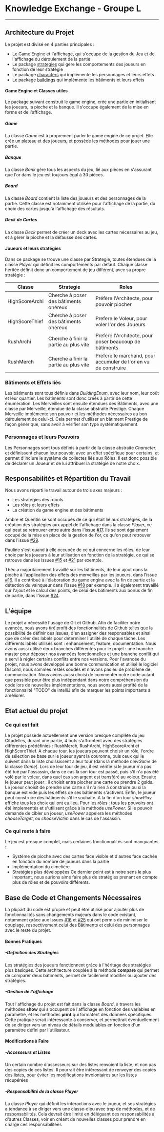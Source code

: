 
# Knowledge Exchange - Groupe L
---

## Architecture du Projet
Le projet est divisé en 4 parties principales : 
 - Le Game Engine et l'affichage, qui s'occupe de la gestion du Jeu et de l'affichage du déroulement de la partie
 - Le package [strategies][packStrat] qui gère les comportements des joueurs en fonction de leur stratégie
 - Le package [characters][packChar] qui implémente les personnages et leurs effets
 - Le package [buildings][packBuild] qui implémente les bâtiments et leurs effets 

#### Game Engine et Classes utiles
Le package suivant construit le game engine, crée une partie en initialisant les joueurs, la pioche et la banque. Il s'occupe également de la mise en forme et de l'affichage.

##### _Game_
La classe _Game_ est à proprement parler le game engine de ce projet. Elle crée un plateau et des joueurs, et possède les méthodes pour jouer une partie.
##### _Banque_
La classe _Bank_ gère tous les aspects du jeu, lié aux pièces en s'assurant que l'or dans le jeu est toujours égal à 30 pièces.
##### _Board_
La classe _Board_ contient la liste des joueurs et des personnages de la partie. Cette classe est notamment utilisée pour l'affichage de la partie, du choix des cartes jusqu'à l'affichage des résultats.
##### _Deck de Cartes_
La classe _Deck_ permet de créer un deck avec les cartes nécessaires au jeu, et à gérer la pioche et la défausse des cartes.

#### Joueurs et leurs stratégies

Dans ce package se trouve une classe par Strategie, toutes étendues de la classe _Player_ qui définit les comportements par défaut. Chaque classe héritée définit donc un comportement de jeu différent, avec sa propre stratégie : 

| Classe | Strategie | Roles |
| ------ | ------ | ------ |
| HighScoreArchi | Cherche à poser des bâtiments onéreux | Préfère l'Architecte, pour pouvoir piocher
| HighScoreThief | Cherche à poser des bâtiments onéreux | Prefere le Voleur, pour voler l'or des Joueurs 
| RushArchi | Cherche à finir la partie au plus vite | Prefere l'Architecte, pour poser beaucoup de bâtiments
| RushMerch | Cherche a finir la partie au plus vite | Prefere le marchand, pour accumuler de l'or en vu de construire

### Bâtiments et Effets liés

Les bâtiments sont tous définis dans _BuildingEnum_, avec leur nom, leur coût et leur quartier. Les bâtiments sont donc créés à partir de cette énumération. Les Merveilles sont ensuite étendues des Bâtiments, avec une classe par Merveille, étendue de la classe abstraite Prestige. Chaque Merveille implémente son pouvoir et les méthodes nécessaires au bon déroulement de celui-ci. Cela permet d'utiliser un bâtiment Prestige de façon générique, sans avoir à vérifier son type systématiquement.

### Personnages et leurs Pouvoirs

Les Personnages sont tous définis à partir de la classe abstraite _Character_, et définissent chacun leur pouvoir, avec un effet spécifique pour certains, et permet d'inclure le système de collectes liés aux Rôles. Il est donc possible de déclarer un Joueur et de lui attribuer la stratégie de notre choix.

## Responsabilités et Répartition du Travail

Nous avons réparti le travail autour de trois axes majeurs :
- Les strategies des robots
- Les rôles et leurs effets
- La création du game engine et des bâtiments


Ambre et Quentin se sont occupés de ce qui était lié aux stratégies, de la création des stratégies aux appel de l'affichage dans la classe _Player_, ce qui peut se retrouver entre autre dans l'issue [#17][issueStrat]. Ils se sont également occupé de la mise en place de la gestion de l'or, ce qu'on peut retrouver dans l'issue [#29][issueGold].

Pauline s'est quand à elle occupée de ce qui concerne les rôles, de leur choix par les joueurs à leur utilisation en
fonction de la stratégie, ce qui se retrouve dans les issues [#15][issueRole1] et [#21][issueRole2] par exemple.

Théo a majoritairement travaillé sur les bâtiments, de leur ajout dans la pioche à l'application des effets des
merveilles par les joueurs, dans l'issue [#16][issuePrestigeA]. Il a contribué à l'élaboration du game engine avec la
fin de partie et la détection du vainqueur dans l'issue [#18][issueTours] par exemple. Il a également travaillé sur
l'ajout et le calcul des points, de celui des bâtiments aux bonus de fin de partie, dans l'issue [#24][issuePoints].

## L'équipe

Le projet a nécessité l'usage de Git et Github. Afin de faciliter notre avancée, nous avons tiré profit des fonctionnalités de Github telles que la possibilité de définir des issues, d'en assigner des responsables et ainsi que de créer des labels pour déterminer l'utilité de chaque tâche. Les différents labels utilisés sont : enhancement, feature, documentation. Nous avons aussi utilisé deux branches différentes pour le projet : une branche master pour déposer nos avancées fonctionnelles et une branche conflit qui a servi à régler certains conflits entre nos versions. 
Pour l'avancée du projet, nous avons developpé une bonne communication et utilisé le logiciel Discord, nous sommes restés soudés et n'avons pas eu de problème de communication. Nous avons aussi choisi de commenter notre code autant que possible pour être plus indépendant dans notre compréhension du code lors de nouvelles implémentations, nous avons aussi profité de la fonctionnalité "TODO" de IntelliJ afin de marquer les points importants à améliorer. 

## Etat actuel du projet

### Ce qui est fait
Le projet possède actuellement une version presque complète du jeu Citadelles, durant une partie, 4 bots s'affrontent avec des stratégies différentes prédéfinies : RushMerch, RushArchi, HighScoreArchi et HighScoreThief.
A chaque tour, les joueurs peuvent choisir un rôle, l'ordre de sélection se base sur le joueur ayant la couronne, puis ceux qui le suivent dans la liste choississent à leur tour (dans la méthode _newGame_ de la classe _Game_).
Lors de leur tour de jeu, il est vérifié si le joueur n'a pas été tué par l'assassin, dans ce cas là son tour est passé, puis s'il n'a pas été volé par le voleur, dans quel cas son argent est transféré au voleur. Ensuite le joueur peut jouer : il choisit entre piocher une carte ou prendre 2 golds. Le joueur choisit de prendre une carte s'il n'a rien à construire ou si la banque est vide puis les effets de ses bâtiments s'activent. Enfin, le joueur peut construire des bâtiments s'il le souhaite. A la fin d'un tour _showPlay_ affiche tous les choix qui ont eu lieu. 
Pour les rôles : tous les pouvoirs ont été implementés et s'utilisent grâce à la méthode _usePower_. Si le pouvoir demande de cibler un joueur, _usePower_ appelera les méthodes _chooseTarget_, ou _chooseVictim_ dans le cas de l'assassin.
 
### Ce qui reste à faire
Le jeu est presque complet, mais certaines fonctionnalités sont manquantes : 
- Système de pioche avec des cartes face visible et d'autres face cachée en fonction du nombre de joueurs dans la partie
- Implémentation du cimetière 
- Stratégies plus développées
Ce dernier point est à notre sens le plus important, nous aurions aimé faire plus de stratégies prenant en compte plus de rôles et de pouvoirs différents.

## Base de Code et Changements Nécessaires

La plupart du code est propre et peut être utilisé pour ajouter plus de fonctionnalités sans changements majeurs dans le code existant, notamment grâce aux Issues [#16][refactorBuildings] et [#25][refactorPersonnages] qui ont permis de minimiser le couplage, respectivement celui des Bâtiments et celui des personnages avec le reste du projet.

#### Bonnes Pratiques
##### -Definition des Strategies
Les stratégies des joueurs fonctionnent grâce à l'héritage des stratégies plus basiques. Cette architecture couplée à la méthode __compare__ qui permet de comparer deux bâtiments, permet de facilement modifier ou ajouter des stratégies.
##### -Gestion de l'affichage
Tout l'affichage du projet est fait dans la classe _Board_, à travers les méthodes __show__ qui s'occupent de l'affichage en fonction des variables en paramètre, et les méthodes __print__ qui formatent des données spécifiques. Cette pratique serait intéressante à conserver, et permettrait éventuellement de se diriger vers un niveau de détails modulables en fonction d'un paramètre défini par l'utilisateur.
#### Modifications à Faire
##### -Accesseurs et Listes
Un certain nombre d'assesseurs sur des listes renvoient la liste, et non pas des copies de ces listes. Il pourrait être intéressant de renvoyer des copies des listes, pour éviter les modifications involontaires sur les listes récupérées
##### -Responsabilité de la classe Player
La classe _Player_ qui définit les interactions avec le joueur, et ses stratégies a tendance à se diriger vers une classe-dieu avec trop de méthodes, et de responsabilités. Cela devrait être limité en déléguant des responsabilités à d'autres Classes, voir en créant de nouvelles classes pour prendre en charge ces responsabilitées

[//]: # (These are reference links used in the body of this note and get stripped out when the markdown processor does its job. There is no need to format nicely because it shouldn't be seen. Thanks SO - http://stackoverflow.com/questions/4823468/store-comments-in-markdown-syntax)

   [packStrat]: <https://github.com/pns-si3-projects/projet2-ps5-21-22-ps5-21-22-projet2-l/tree/master/src/main/java/fr/unice/polytech/startingpoint/strategies>
   [packChar]: <https://github.com/pns-si3-projects/projet2-ps5-21-22-ps5-21-22-projet2-l/tree/master/src/main/java/fr/unice/polytech/startingpoint/characters>
   [packBuild]: <https://github.com/pns-si3-projects/projet2-ps5-21-22-ps5-21-22-projet2-l/tree/master/src/main/java/fr/unice/polytech/startingpoint/buildings>
   [refactorPersonnages]: <https://github.com/pns-si3-projects/projet2-ps5-21-22-ps5-21-22-projet2-l/issues/25>
   [refactorBuildings]: <https://github.com/pns-si3-projects/projet2-ps5-21-22-ps5-21-22-projet2-l/issues/16>
   [issueGold]: <https://github.com/pns-si3-projects/projet2-ps5-21-22-ps5-21-22-projet2-l/issues/29>
   [issueStrat]:<https://github.com/pns-si3-projects/projet2-ps5-21-22-ps5-21-22-projet2-l/issues/17>
   [issueRole1]:<https://github.com/pns-si3-projects/projet2-ps5-21-22-ps5-21-22-projet2-l/issues/15>
   [issueRole2]:<https://github.com/pns-si3-projects/projet2-ps5-21-22-ps5-21-22-projet2-l/issues/21>
   [issuePrestigeA]:<https://github.com/pns-si3-projects/projet2-ps5-21-22-ps5-21-22-projet2-l/issues/16>
   [issueTours]:<https://github.com/pns-si3-projects/projet2-ps5-21-22-ps5-21-22-projet2-l/issues/18>
   [issuePoints]:<https://github.com/pns-si3-projects/projet2-ps5-21-22-ps5-21-22-projet2-l/issues/24>
   
